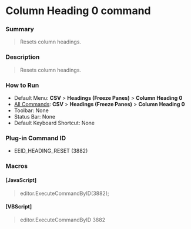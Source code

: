 # Column Heading 0 command

### Summary

> Resets column headings.

### Description

> Resets column headings.

### How to Run

- Default Menu: **CSV** \> **Headings (Freeze Panes)** \> **Column Heading 0**
- [All Commands](../tools/all_commands): **CSV** \> **Headings (Freeze Panes)** \> **Column Heading 0**
- Toolbar: None
- Status Bar: None
- Default Keyboard Shortcut: None

### Plug-in Command ID

- EEID\_HEADING\_RESET (3882)

### Macros

#### \[JavaScript\]

> editor.ExecuteCommandByID(3882);

#### \[VBScript\]

> editor.ExecuteCommandByID 3882
